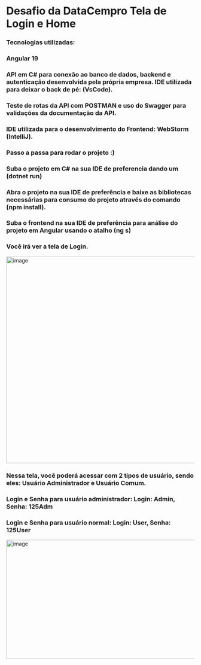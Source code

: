 # Desafio da DataCempro Tela de Login e Home

### Tecnologias utilizadas:

### Angular 19

### API em C# para conexão ao banco de dados, backend e autenticação desenvolvida pela própria empresa. IDE utilizada para deixar o back de pé: (VsCode).

### Teste de rotas da API com POSTMAN e uso do Swagger para validações da documentação da API.

### IDE utilizada para o desenvolvimento do Frontend: WebStorm (IntelliJ).

### Passo a passa para rodar o projeto :)

### Suba o projeto em C# na sua IDE de preferencia dando um (dotnet run)

### Abra o projeto na sua IDE de preferência e baixe as bibliotecas necessárias para consumo do projeto através do comando (npm install).

### Suba o frontend na sua IDE de preferência para análise do projeto em Angular usando o atalho (ng s)

### Você irá ver a tela de Login.

<img width="828" height="553" alt="image" src="https://github.com/user-attachments/assets/45201115-d8bb-4593-a6c7-5695da9f303c" />

### Nessa tela, você poderá acessar com 2 tipos de usuário, sendo eles: Usuário Administrador e Usuário Comum.

### Login e Senha para usuário administrador: Login: Admin, Senha: 125Adm

### Login e Senha para usuário normal: Login: User, Senha: 125User

<img width="533" height="318" alt="image" src="https://github.com/user-attachments/assets/6d080205-37e8-47d0-84e6-99d39172a575" />




